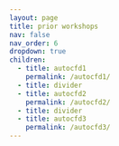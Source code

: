```yaml
---
layout: page
title: prior workshops
nav: false
nav_order: 6
dropdown: true
children:
  - title: autocfd1
    permalink: /autocfd1/
  - title: divider
  - title: autocfd2
    permalink: /autocfd2/
  - title: divider
  - title: autocfd3
    permalink: /autocfd3/
---
```

